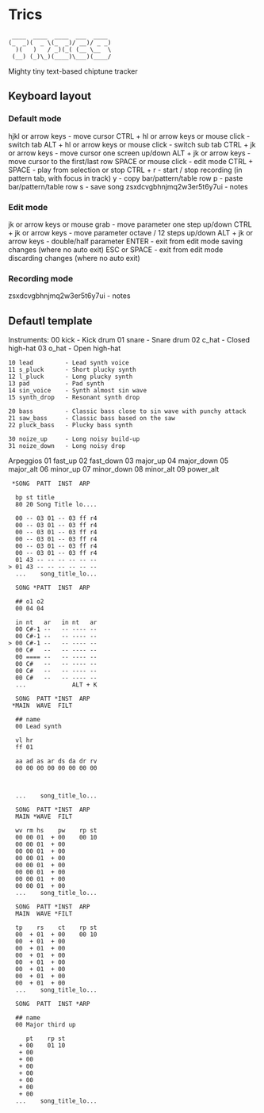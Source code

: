 # Trics

```
 ____  ____  ____  ___  ____
(_  _)(  _ \(_  _)/ __)/ _ _)
  )(   )   / _)(_( (__ \__  \
 (__) (_)\_)(____)\___)(____/

```

Mighty tiny text-based chiptune tracker

## Keyboard layout

### Default mode

 hjkl or arrow keys                       - move cursor
 CTRL + hl or arrow keys or mouse click   - switch tab
 ALT + hl or arrow keys or mouse click    - switch sub tab
 CTRL + jk or arrow keys                  - move cursor one screen up/down
 ALT + jk or arrow keys                   - move cursor to the first/last row
 SPACE or mouse click                     - edit mode
 CTRL + SPACE                             - play from selection or stop
 CTRL + r                                 - start / stop recording (in pattern tab, with focus in track)
 y                                        - copy bar/pattern/table row
 p                                        - paste bar/pattern/table row
 s                                        - save song
 zsxdcvgbhnjmq2w3er5t6y7ui                - notes

### Edit mode

 jk or arrow keys or mouse grab           - move parameter one step up/down
 CTRL + jk or arrow keys                  - move parameter octave / 12 steps up/down
 ALT + jk or arrow keys                   - double/half parameter
 ENTER                                    - exit from edit mode saving changes (where no auto exit)
 ESC or SPACE                             - exit from edit mode discarding changes (where no auto exit)

### Recording mode
 zsxdcvgbhnjmq2w3er5t6y7ui                - notes



## Defautl template

Instruments:
    00 kick         - Kick drum
    01 snare        - Snare drum
    02 c_hat        - Closed high-hat
    03 o_hat        - Open high-hat

    10 lead         - Lead synth voice
    11 s_pluck      - Short plucky synth
    12 l_pluck      - Long plucky synth
    13 pad          - Pad synth
    14 sin_voice    - Synth almost sin wave
    15 synth_drop   - Resonant synth drop

    20 bass         - Classic bass close to sin wave with punchy attack
    21 saw_bass     - Classic bass based on the saw
    22 pluck_bass   - Plucky bass synth

    30 noize_up     - Long noisy build-up
    31 noize_down   - Long noisy drop

Arpeggios
    01 fast_up
    02 fast_down
    03 major_up
    04 major_down
    05 major_alt
    06 minor_up
    07 minor_down
    08 minor_alt
    09 power_alt







```
 *SONG  PATT  INST  ARP

  bp st title
  80 20 Song Title lo....

  00 -- 03 01 -- 03 ff r4
  00 -- 03 01 -- 03 ff r4
  00 -- 03 01 -- 03 ff r4
  00 -- 03 01 -- 03 ff r4
  00 -- 03 01 -- 03 ff r4
  00 -- 03 01 -- 03 ff r4
  01 43 -- -- -- -- -- --
> 01 43 -- -- -- -- -- --
  ...    song_title_lo...
```






```
  SONG *PATT  INST  ARP

  ## o1 o2
  00 04 04

  in nt   ar   in nt   ar
  00 C#-1 --   -- ---- --
  00 C#-1 --   -- ---- --
> 00 C#-1 --   -- ---- --
  00 C#   --   -- ---- --
  00 ==== --   -- ---- --
  00 C#   --   -- ---- --
  00 C#   --   -- ---- --
  00 C#   --   -- ---- --
  ...             ALT + K
```




```
  SONG  PATT *INST  ARP
 *MAIN  WAVE  FILT

  ## name
  00 Lead synth

  vl hr
  ff 01

  aa ad as ar ds da dr rv
  00 00 00 00 00 00 00 00



  ...    song_title_lo...
```








```
  SONG  PATT *INST  ARP
  MAIN *WAVE  FILT

  wv rm hs    pw    rp st
  00 00 01  + 00    00 10
  00 00 01  + 00
  00 00 01  + 00
  00 00 01  + 00
  00 00 01  + 00
  00 00 01  + 00
  00 00 01  + 00
  00 00 01  + 00
  ...    song_title_lo...
```




```
  SONG  PATT *INST  ARP
  MAIN  WAVE *FILT

  tp    rs    ct    rp st
  00  + 01  + 00    00 10
  00  + 01  + 00
  00  + 01  + 00
  00  + 01  + 00
  00  + 01  + 00
  00  + 01  + 00
  00  + 01  + 00
  00  + 01  + 00
  ...    song_title_lo...
```





```
  SONG  PATT  INST *ARP

  ## name
  00 Major third up

     pt    rp st
   + 00    01 10
   + 00
   + 00
   + 00
   + 00
   + 00
   + 00
   + 00
  ...    song_title_lo...

```







